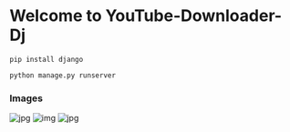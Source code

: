 # Welcome to YouTube-Downloader-Dj

```
pip install django
```
```
python manage.py runserver
```

### Images
![jpg](https://github.com/beknurmaxalbayev/YouTube-Downloader-Dj/blob/main/dj.png?raw=true)
![img](https://github.com/beknurmaxalbayev/YouTube-Downloader-Dj/blob/main/dj1.png?raw=true)
![jpg](https://github.com/beknurmaxalbayev/YouTube-Downloader-Dj/blob/main/dj2.png?raw=true)
 
 
 
 
 
 
 
 
  
 
 
 
 
 
 
 
 
 
 
 
 
 
 
 
